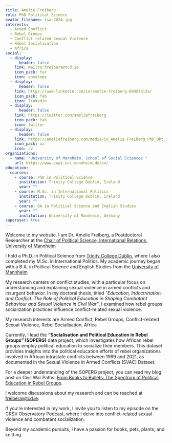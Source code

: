 ```yaml
---
title: Amelie Freiberg
role: PhD Political Science
avatar_filename: isa-2024.jpg
interests:
  - Armed Conflict
  - Rebel Groups
  - Conflict-related Sexual Violence
  - Rebel Socialisation
  - Africa
social:
  - display:
      header: false
    link: mailto:freibera@tcd.ie
    icon_pack: far
    icon: envelope
  - display:
      header: false
    link: https://www.linkedin.com/in/amelie-freiberg-00457313a/
    icon_pack: fab
    icon: linkedin
  - display:
      header: false
    link: https://twitter.com/ameliefreiberg
    icon_pack: fab
    icon: twitter
  - display:
      header: false
    link: https://ameliefreiberg.com/media/CV_Amelie Freiberg_PhD_Okt_2024.pdf
    icon_pack: ai
    icon: cv
organizations:
  - name: "University of Mannheim, School of Social Sciences "
    url: https://www.sowi.uni-mannheim.de/en/
education:
  courses:
    - course: PhD in Political Science
      institution: Trinity College Dublin, Ireland
      year: ""
    - course: M.Sc. in International Politics
      institution: Trinity College Dublin, Ireland
      year: ""
    - course: BA in Political Science and English Studies
      year: ""
      institution: University of Mannheim, Germany
superuser: true
---
```

<!--StartFragment-->

Welcome to my website. I am Dr. Amelie Freiberg, a Postdoctoral Researcher at the [](https://www.sowi.uni-mannheim.de/carey/)[Chair of Political Science, International Relations,](https://www.sowi.uni-mannheim.de/carey/) [University of Mannheim](https://www.uni-mannheim.de/)

I hold a Ph.D. in Political Science from [Trinity College Dublin](https://www.tcd.ie/Political_Science/), where I also completed my M.Sc. in International Politics. My academic journey began with a B.A. in Political Science and English Studies from the [University of Mannheim](https://www.uni-mannheim.de/)

My research centers on conflict studies, with a particular focus on understanding and explaining sexual violence in armed conflicts and insurgent behavior. In my doctoral thesis, titled *"Education, Indoctrination, and Conflict: The Role of Political Education in Shaping Combatant Behaviour and Sexual Violence in Civil War"*, I examined how rebel groups' socialization practices influence conflict-related sexual violence.

My research interests are Armed Conflict, Rebel Groups, Conflict-related Sexual Violence, Rebel Socialisation, Africa

Currently, I lead the **“Socialisation and Political Education in Rebel Groups” (SOPERG)** data project, which investigates how African rebel groups employ political education to socialize their members. This dataset provides insights into the political education efforts of rebel organizations involved in African intrastate conflicts between 1989 and 2021, as documented in the Sexual Violence in Armed Conflicts (SVAC) Dataset.

For a deeper understanding of the SOPERG project, you can read my blog post on Civil War Paths: [From Books to Bullets: The Spectrum of Political Education in Rebel Groups](https://www.civilwarpaths.org/from-books-to-bullets-the-spectrum-of-political-education-in-rebel-groups/). [](https://www.civilwarpaths.org/from-books-to-bullets-the-spectrum-of-political-education-in-rebel-groups/)

I welcome discussions about my research and can be reached at [freibera@tcd.ie](<>).

If you're interested in my work, I invite you to listen to my episode on the CRSV Observatory Podcast, where I delve into conflict-related sexual violence and combatant socialization.

Beyond my academic pursuits, I have a passion for books, pets, plants, and knitting.

<!--EndFragment-->